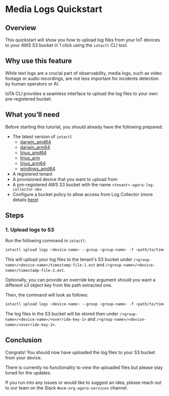 # Media Logs Quickstart


## Overview

This quickstart will show you how to upload log files from your IoT devices to your AWS S3 bucket in 1 click using the `iotactl` CLI tool.


## Why use this feature

While text logs are a crucial part of observability, media logs, such as video footage or audio recordings, are not less important for incidents detection by human operators or AI.

IoTA CLI provides a seamless interface to upload the log files to your own pre-registered bucket.


## What you’ll need


Before starting this tutorial, you should already have the following prepared:

* The latest version of `iotactl`
    * [darwin_amd64](https://artifactory-ha.tri-ad.tech/artifactory/wcm-cityos/ns/iot/iota/cmd/iotactl/iotactl_release_darwin_amd64-latest)
    * [darwin_arm64](https://artifactory-ha.tri-ad.tech/artifactory/wcm-cityos/ns/iot/iota/cmd/iotactl/iotactl_release_darwin_arm64-latest)
    * [linux_amd64](https://artifactory-ha.tri-ad.tech/artifactory/wcm-cityos/ns/iot/iota/cmd/iotactl/iotactl_release_linux_amd64-latest)
    * [linux_arm](https://artifactory-ha.tri-ad.tech/artifactory/wcm-cityos/ns/iot/iota/cmd/iotactl/iotactl_release_linux_arm-latest)
    * [linux_arm64](https://artifactory-ha.tri-ad.tech/artifactory/wcm-cityos/ns/iot/iota/cmd/iotactl/iotactl_release_linux_arm64-latest)
    * [windows_amd64](https://artifactory-ha.tri-ad.tech/artifactory/wcm-cityos/ns/iot/iota/cmd/iotactl/iotactl_release_windows_amd64-latest.exe)
* A registered tenant
* A provisioned device that you want to upload from
* A pre-registered AWS S3 bucket with the name `<tenant>-agora-log-collector-dev`
* Configure a bucket policy to allow access from Log Collector (more details [here](https://developer.woven-city.toyota/docs/default/component/telemetry-collector/s3_logs))


## Steps

### 1. Upload logs to S3

Run the following command in `iotactl`:

```bash
iotactl upload logs <device-name> --group <group-name> -f <path/to/timestamp-file-1.ext> -f <path/to/timestamp-file-2.ext>
```

This will upload your log files to the tenant's S3 bucket under `/<group-name>/<device-name>/timestamp-file-1.ext` and `/<group-name>/<device-name>/timestamp-file-2.ext`.

Optionally, you can provide an override key argument should you want a different s3 object key from the path extracted one.

Then, the command will look as follows:

```bash
iotactl upload logs <device-name> --group <group-name> -f <path/to/timestamp-file-1.ext> -k <override-key-1> -f <path/to/timestamp-file-2.ext> -k <override-key-2>
```

The log files in the S3 bucket will be stored then under `/<group-name>/<device-name>/<override-key-1>` and `/<group-name>/<device-name>/<override-key-2>`.

## Conclusion

Congrats! You should now have uploaded the log files to your S3 bucket from your device.

There is currently no functionality to view the uploaded files but please stay tuned for the updates.

If you run into any issues or would like to suggest an idea, please reach out to our team on the Slack `#wcm-org-agora-services` channel.
